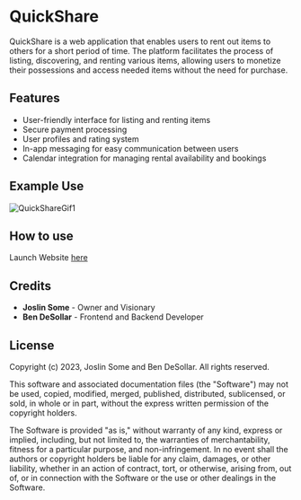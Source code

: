 # QuickShare

QuickShare is a web application that enables users to rent out items to others for a short period of time. The platform facilitates the process of listing, discovering, and renting various items, allowing users to monetize their possessions and access needed items without the need for purchase.

## Features

- User-friendly interface for listing and renting items
- Secure payment processing
- User profiles and rating system
- In-app messaging for easy communication between users
- Calendar integration for managing rental availability and bookings

## Example Use

![QuickShareGif1](https://user-images.githubusercontent.com/71299314/226373528-37133e02-4e2c-40bd-8872-74856a2d3ef3.gif)

## How to use

Launch Website [here](https://quicksharejb.web.app/)

## Credits

- **Joslin Some** - Owner and Visionary
- **Ben DeSollar** - Frontend and Backend Developer

## License

Copyright (c) 2023, Joslin Some and Ben DeSollar. All rights reserved.

This software and associated documentation files (the "Software") may not be used, copied, modified, merged, published, distributed, sublicensed, or sold, in whole or in part, without the express written permission of the copyright holders.

The Software is provided "as is," without warranty of any kind, express or implied, including, but not limited to, the warranties of merchantability, fitness for a particular purpose, and non-infringement. In no event shall the authors or copyright holders be liable for any claim, damages, or other liability, whether in an action of contract, tort, or otherwise, arising from, out of, or in connection with the Software or the use or other dealings in the Software.
